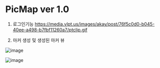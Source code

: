 # PicMap ver 1.0


1. 로그인기능
https://media.vlpt.us/images/akay/post/76f5c0d0-b045-40ee-a498-b7fbf11260a7/ptclip.gif

2. 마커 생성 및 생성된 마커 뷰

![image](https://user-images.githubusercontent.com/68938253/149914403-f048f7de-9354-44ac-bed2-18f515d250d6.png)


![image](https://user-images.githubusercontent.com/68938253/149613217-17faf856-6c09-4097-af6b-0403967f1805.png)



